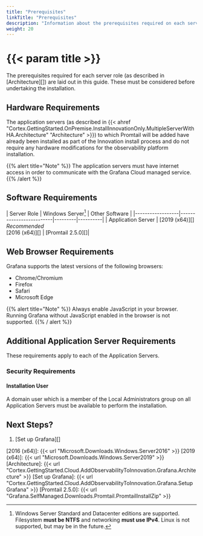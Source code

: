 ```yaml
---
title: "Prerequisites"
linkTitle: "Prerequisites"
description: "Information about the prerequisites required on each server type for installation."
weight: 20
---
```

# {{< param title >}}

The prerequisites required for each server role (as described in [Architecture][]) are laid out in this guide. These must be considered before undertaking the installation.

## Hardware Requirements

The application servers (as described in {{< ahref "Cortex.GettingStarted.OnPremise.InstallInnovationOnly.MultipleServerWithHA.Architecture" "Architecture" >}}) to which Promtail will be added have already been installed as part of the Innovation install process and do not require any hardware modifications for the observability platform installation.

{{% alert title="Note" %}}
The application servers must have internet access in order to communicate with the Grafana Cloud managed service.
{{% /alert %}}


## Software Requirements

| Server&nbsp;Role | Windows&nbsp;Server[^1] | Other&nbsp;Software |
|------------------|-------------------------|---------|----------|
| Application Server | [2019 (x64)][] *Recommended*<br>[2016 (x64)][] | [Promtail 2.5.0][]|

[^1]: Windows Server Standard and Datacenter editions are supported. Filesystem **must be NTFS** and networking **must use IPv4**. Linux is not supported, but may be in the future.

## Web Browser Requirements

Grafana supports the latest versions of the following browsers:

* Chrome/Chromium
* Firefox
* Safari
* Microsoft Edge

{{% alert title="Note" %}}
Always enable JavaScript in your browser. Running Grafana without JavaScript enabled in the browser is not supported.
{{% / alert %}}

## Additional Application Server Requirements

These requirements apply to each of the Application Servers.

### Security Requirements

#### Installation User

A domain user which is a member of the Local Administrators group on all Application Servers must be available to perform the installation.

## Next Steps?

1. [Set up Grafana][]

[2016 (x64)]: {{< url "Microsoft.Downloads.Windows.Server2016" >}}
[2019 (x64)]: {{< url "Microsoft.Downloads.Windows.Server2019" >}}
[Architecture]: {{< url "Cortex.GettingStarted.Cloud.AddObservabilityToInnovation.Grafana.Architecture" >}}
[Set up Grafana]: {{< url "Cortex.GettingStarted.Cloud.AddObservabilityToInnovation.Grafana.SetupGrafana" >}}
[Promtail 2.5.0]:  {{< url "Grafana.SelfManaged.Downloads.Promtail.PromtailInstallZip" >}}
